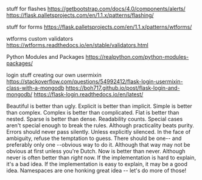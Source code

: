 stuff for flashes
https://getbootstrap.com/docs/4.0/components/alerts/
https://flask.palletsprojects.com/en/1.1.x/patterns/flashing/


stuff for forms
https://flask.palletsprojects.com/en/1.1.x/patterns/wtforms/

wtforms custom validators
https://wtforms.readthedocs.io/en/stable/validators.html

Python Modules and Packages
https://realpython.com/python-modules-packages/

login stuff
creating our own usermixin
https://stackoverflow.com/questions/54992412/flask-login-usermixin-class-with-a-mongodb
https://boh717.github.io/post/flask-login-and-mongodb/
https://flask-login.readthedocs.io/en/latest/

Beautiful is better than ugly.
Explicit is better than implicit.
Simple is better than complex.
Complex is better than complicated.
Flat is better than nested.
Sparse is better than dense.
Readability counts.
Special cases aren't special enough to break the rules.
Although practicality beats purity.
Errors should never pass silently.
Unless explicitly silenced.
In the face of ambiguity, refuse the temptation to guess.
There should be one-- and preferably only one --obvious way to do it.
Although that way may not be obvious at first unless you're Dutch.
Now is better than never.
Although never is often better than *right* now.
If the implementation is hard to explain, it's a bad idea.
If the implementation is easy to explain, it may be a good idea.
Namespaces are one honking great idea -- let's do more of those!